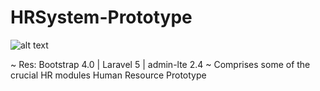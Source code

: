 # HRSystem-Prototype

![alt text](https://user-images.githubusercontent.com/60017194/82736953-0a033a80-9d36-11ea-9f5d-a4ad99587f7b.png "app dashboard")

~ Res: Bootstrap 4.0 | Laravel 5 | admin-lte 2.4
~ Comprises some of the crucial HR modules
Human Resource Prototype

